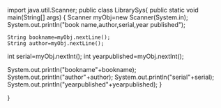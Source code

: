 import java.util.Scanner;
public class LibrarySys{
public static void main(String[] args) {
	Scanner myObj=new Scanner(System.in);
	System.out.println("book name,author,serial,year published");

	String bookname=myObj.nextLine();
	String author=myObj.nextLine();
int serial=myObj.nextInt();
int yearpublished=myObj.nextInt();

System.out.println("bookname"+bookname);
System.out.println("author"+author);
System.out.println("serial"+serial);
System.out.println("yearpublished"+yearpublished);
}

}
